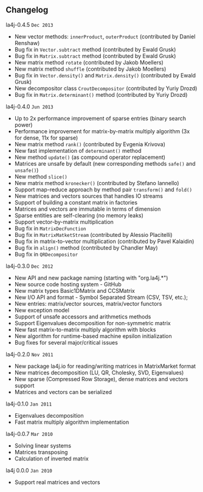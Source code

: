 Changelog
---------
la4j-0.4.5 `Dec 2013`
 * New vector methods: `innerProduct`, `outerProduct` (contributed by Daniel Renshaw)
 * Bug fix in `Vector.subtract` method (contributed by Ewald Grusk)
 * Bug fix in `Matrix.subtract` method (contributed by Ewald Grusk)
 * New matrix method `rotate` (contributed by Jakob Moellers)
 * New matrix method `shuffle` (contributed by Jakob Moellers)
 * Bug fix in `Vector.density()` and `Matrix.density()` (contributed by Ewald Grusk)
 * New decompositor class `CroutDecompositor` (contributed by Yuriy Drozd)
 * Bug fix in `Matrix.determinant()` method (contributed by Yuriy Drozd)

la4j-0.4.0 `Jun 2013`
 * Up to 2x performance improvement of sparse entries (binary search power)
 * Performance improvement for matrix-by-matrix multiply algorithm (3x for dense, 11x for sparse)
 * New matrix method `rank()` (contributed by Evgenia Krivova)
 * New fast implementation of `determinant()` method
 * New method `update()` (as compound operator replacement)
 * Matrices are unsafe by default (new corresponding methods `safe()` and `unsafe()`)
 * New method `slice()`
 * New matrix method `kronecker()` (contributed by Stefano Iannello)
 * Support map-reduce approach by method pair `transform()` and `fold()`
 * New matrices and vectors sources that handles IO streams
 * Support of building a constant matrix in factories
 * Matrices and vectors are immutable in terms of dimension
 * Sparse entities are self-clearing (no memory leaks)
 * Support vector-by-matrix multiplication
 * Bug fix in `MatrixDecFunction`
 * Bug fix in `MatrixMatketStream` (contributed by Alessio Placitelli)
 * Bug fix in matrix-to-vector multiplication (contributed by Pavel Kalaidin)
 * Bug fix in `align()` method (contributed by Chandler May)
 * Bug fix in `QRDecompositor`
 
la4j-0.3.0 `Dec 2012`
 * New API and new package naming (starting with "org.la4j.*")
 * New source code hosting system - GitHub
 * New matrix types Basic1DMatrix and CCSMatrix
 * New I/O API and format - Symbol Separated Stream (CSV, TSV, etc.);
 * New entries: matrix/vector sources, matrix/vector functors
 * New exception model
 * Support of unsafe accessors and arithmetics methods
 * Support Eigenvalues decomposition for non-symmetric matrix
 * New fast matrix-to-matrix multiply algorithm with blocks
 * New algorithm for runtime-based machine epsilon initialization
 * Bug fixes for several major/critical issues
 
la4j-0.2.0 `Nov 2011`
 * New package la4j.io for reading/writing matrices in MatrixMarket format
 * New matrices decomposition (LU, QR, Cholesky, SVD, Eigenvalues)
 * New sparse (Compressed Row Storage), dense matrices and vectors support
 * Matrices and vectors can be serialized
 
la4j-0.1.0 `Jan 2011`
 * Eigenvalues decomposition
 * Fast matrix multiply algorithm implementation
 
la4j-0.0.7 `Mar 2010`
 * Solving linear systems
 * Matrices transposing
 * Calculation of inverted matrix
 
la4j 0.0.0 `Jan 2010`
 * Support real matrices and vectors

